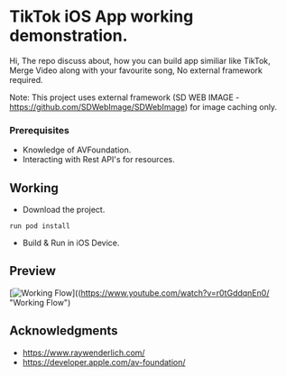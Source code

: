 # TikTok iOS App working demonstration.
Hi, The repo discuss about, how you can build app similiar like TikTok, Merge Video along with your favourite song, No external framework required.

Note: This project uses external framework (SD WEB IMAGE - https://github.com/SDWebImage/SDWebImage) for image caching only.

### Prerequisites

* Knowledge of AVFoundation.
* Interacting with Rest API's for resources.

## Working

* Download the project.

```
run pod install
```

* Build & Run in iOS Device.

## Preview
[![Working Flow](https://img.youtube.com/vi/r0tGddqnEn0/0.jpg)]((https://www.youtube.com/watch?v=r0tGddqnEn0/ "Working Flow")

## Acknowledgments

* https://www.raywenderlich.com/
* https://developer.apple.com/av-foundation/
